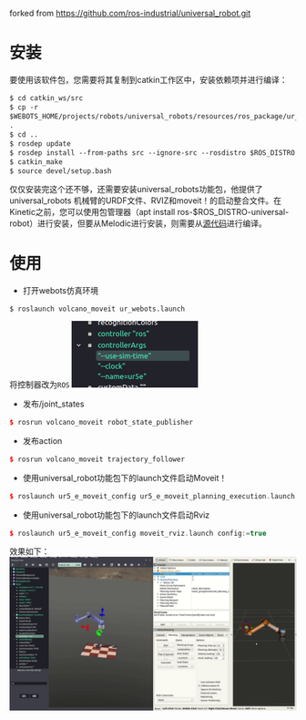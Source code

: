 forked from https://github.com/ros-industrial/universal_robot.git
# 安装
要使用该软件包，您需要将其复制到catkin工作区中，安装依赖项并进行编译：
``` shell
$ cd catkin_ws/src
$ cp -r $WEBOTS_HOME/projects/robots/universal_robots/resources/ros_package/ur_e_webots .
$ cd ..
$ rosdep update
$ rosdep install --from-paths src --ignore-src --rosdistro $ROS_DISTRO
$ catkin_make
$ source devel/setup.bash
```
仅仅安装完这个还不够，还需要安装universal_robots功能包，他提供了universal_robots 机械臂的URDF文件、RVIZ和moveit！的启动整合文件。在Kinetic之前，您可以使用包管理器（apt install ros-$ROS_DISTRO-universal-robot）进行安装，但要从Melodic进行安装，则需要从[源代码](https://github.com/ros-industrial/universal_robot/tree/melodic-devel)进行编译。
# 使用
- 打开webots仿真环境
``` shell
$ roslaunch volcano_moveit ur_webots.launch 
```
将控制器改为`ROS`
![](9.png)
- 发布/joint_states
``` c++
$ rosrun volcano_moveit robot_state_publisher
```
- 发布action
``` c++
$ rosrun volcano_moveit trajectory_follower
```
- 使用universal_robot功能包下的launch文件启动Moveit！
``` c++
$ roslaunch ur5_e_moveit_config ur5_e_moveit_planning_execution.launch 
``` 
- 使用universal_robot功能包下的launch文件启动Rviz
``` c++
$ roslaunch ur5_e_moveit_config moveit_rviz.launch config:=true
```
效果如下：
![](1.gif)
